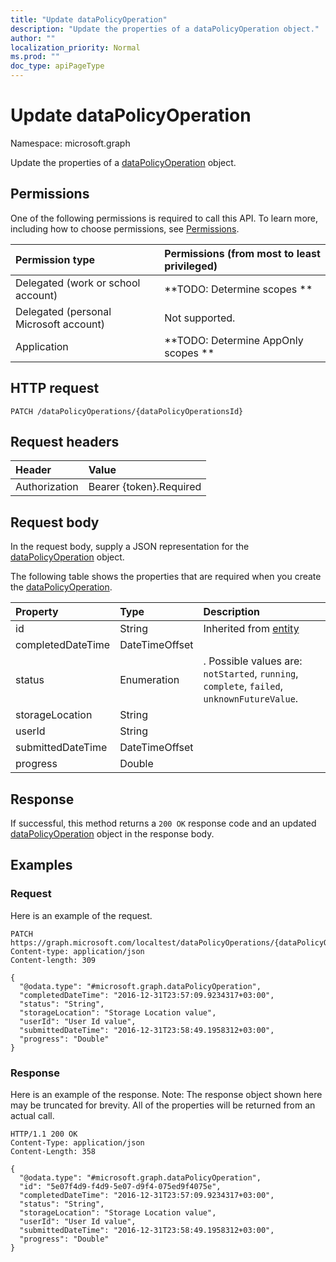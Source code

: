```yaml
---
title: "Update dataPolicyOperation"
description: "Update the properties of a dataPolicyOperation object."
author: ""
localization_priority: Normal
ms.prod: ""
doc_type: apiPageType
---
```


# Update dataPolicyOperation

Namespace: microsoft.graph

Update the properties of a [dataPolicyOperation](../resources/datapolicyoperation.md) object.

## Permissions
One of the following permissions is required to call this API. To learn more, including how to choose permissions, see [Permissions](/concepts/permissions-reference.md).

|Permission type|Permissions (from most to least privileged)|
|:---|:---|
|Delegated (work or school account)|**TODO: Determine scopes **|
|Delegated (personal Microsoft account)|Not supported.|
|Application|**TODO: Determine AppOnly scopes **|

## HTTP request
<!-- {
  "blockType": "ignored"
}
-->
``` http
PATCH /dataPolicyOperations/{dataPolicyOperationsId}
```

## Request headers
|Header|Value|
|:---|:---|
|Authorization|Bearer {token}.Required|

## Request body
In the request body, supply a JSON representation for the [dataPolicyOperation](../resources/datapolicyoperation.md) object.

The following table shows the properties that are required when you create the [dataPolicyOperation](../resources/datapolicyoperation.md).

|Property|Type|Description|
|:---|:---|:---|
|id|String| Inherited from [entity](../resources/entity.md)|
|completedDateTime|DateTimeOffset||
|status|Enumeration|. Possible values are: `notStarted`, `running`, `complete`, `failed`, `unknownFutureValue`.|
|storageLocation|String||
|userId|String||
|submittedDateTime|DateTimeOffset||
|progress|Double||



## Response
If successful, this method returns a `200 OK` response code and an updated [dataPolicyOperation](../resources/datapolicyoperation.md) object in the response body.

## Examples

### Request
Here is an example of the request.
<!-- {
  "blockType": "request",
  "name": "update_datapolicyoperation"
}
-->
``` http
PATCH https://graph.microsoft.com/localtest/dataPolicyOperations/{dataPolicyOperationsId}
Content-type: application/json
Content-length: 309

{
  "@odata.type": "#microsoft.graph.dataPolicyOperation",
  "completedDateTime": "2016-12-31T23:57:09.9234317+03:00",
  "status": "String",
  "storageLocation": "Storage Location value",
  "userId": "User Id value",
  "submittedDateTime": "2016-12-31T23:58:49.1958312+03:00",
  "progress": "Double"
}
```

### Response
Here is an example of the response. Note: The response object shown here may be truncated for brevity. All of the properties will be returned from an actual call.
<!-- {
  "blockType": "response",
  "truncated": true
}
-->
``` http
HTTP/1.1 200 OK
Content-Type: application/json
Content-Length: 358

{
  "@odata.type": "#microsoft.graph.dataPolicyOperation",
  "id": "5e07f4d9-f4d9-5e07-d9f4-075ed9f4075e",
  "completedDateTime": "2016-12-31T23:57:09.9234317+03:00",
  "status": "String",
  "storageLocation": "Storage Location value",
  "userId": "User Id value",
  "submittedDateTime": "2016-12-31T23:58:49.1958312+03:00",
  "progress": "Double"
}
```

